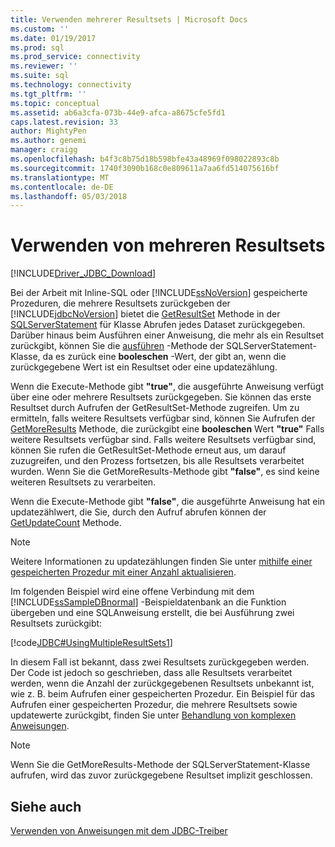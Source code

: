 ```yaml
---
title: Verwenden mehrerer Resultsets | Microsoft Docs
ms.custom: ''
ms.date: 01/19/2017
ms.prod: sql
ms.prod_service: connectivity
ms.reviewer: ''
ms.suite: sql
ms.technology: connectivity
ms.tgt_pltfrm: ''
ms.topic: conceptual
ms.assetid: ab6a3cfa-073b-44e9-afca-a8675cfe5fd1
caps.latest.revision: 33
author: MightyPen
ms.author: genemi
manager: craigg
ms.openlocfilehash: b4f3c8b75d18b598bfe43a48969f098022893c8b
ms.sourcegitcommit: 1740f3090b168c0e809611a7aa6fd514075616bf
ms.translationtype: MT
ms.contentlocale: de-DE
ms.lasthandoff: 05/03/2018
---
```

# <a name="using-multiple-result-sets"></a>Verwenden von mehreren Resultsets
[!INCLUDE[Driver_JDBC_Download](../../includes/driver_jdbc_download.md)]

  Bei der Arbeit mit Inline-SQL oder [!INCLUDE[ssNoVersion](../../includes/ssnoversion_md.md)] gespeicherte Prozeduren, die mehrere Resultsets zurückgeben der [!INCLUDE[jdbcNoVersion](../../includes/jdbcnoversion_md.md)] bietet die [GetResultSet](../../connect/jdbc/reference/getresultset-method-sqlserverstatement.md) Methode in der [SQLServerStatement](../../connect/jdbc/reference/sqlserverstatement-class.md) für Klasse Abrufen jedes Dataset zurückgegeben. Darüber hinaus beim Ausführen einer Anweisung, die mehr als ein Resultset zurückgibt, können Sie die [ausführen](../../connect/jdbc/reference/execute-method-sqlserverstatement.md) -Methode der SQLServerStatement-Klasse, da es zurück eine **booleschen** -Wert, der gibt an, wenn die zurückgegebene Wert ist ein Resultset oder eine updatezählung.  
  
 Wenn die Execute-Methode gibt **"true"**, die ausgeführte Anweisung verfügt über eine oder mehrere Resultsets zurückgegeben. Sie können das erste Resultset durch Aufrufen der GetResultSet-Methode zugreifen. Um zu ermitteln, falls weitere Resultsets verfügbar sind, können Sie Aufrufen der [GetMoreResults](../../connect/jdbc/reference/getmoreresults-method-sqlserverstatement.md) Methode, die zurückgibt eine **booleschen** Wert **"true"** Falls weitere Resultsets verfügbar sind. Falls weitere Resultsets verfügbar sind, können Sie rufen die GetResultSet-Methode erneut aus, um darauf zuzugreifen, und den Prozess fortsetzen, bis alle Resultsets verarbeitet wurden. Wenn Sie die GetMoreResults-Methode gibt **"false"**, es sind keine weiteren Resultsets zu verarbeiten.  
  
 Wenn die Execute-Methode gibt **"false"**, die ausgeführte Anweisung hat ein updatezählwert, die Sie, durch den Aufruf abrufen können der [GetUpdateCount](../../connect/jdbc/reference/getupdatecount-method-sqlserverstatement.md) Methode.  
  
> [!NOTE]  
>  Weitere Informationen zu updatezählungen finden Sie unter [mithilfe einer gespeicherten Prozedur mit einer Anzahl aktualisieren](../../connect/jdbc/using-a-stored-procedure-with-an-update-count.md).  
  
 Im folgenden Beispiel wird eine offene Verbindung mit dem [!INCLUDE[ssSampleDBnormal](../../includes/sssampledbnormal_md.md)] -Beispieldatenbank an die Funktion übergeben und eine SQL­Anweisung erstellt, die bei Ausführung zwei Resultsets zurückgibt:  
  
 [!code[JDBC#UsingMultipleResultSets1](../../connect/jdbc/codesnippet/Java/using-multiple-result-sets_1.java)]  
  
 In diesem Fall ist bekannt, dass zwei Resultsets zurückgegeben werden. Der Code ist jedoch so geschrieben, dass alle Resultsets verarbeitet werden, wenn die Anzahl der zurückgegebenen Resultsets unbekannt ist, wie z. B. beim Aufrufen einer gespeicherten Prozedur. Ein Beispiel für das Aufrufen einer gespeicherten Prozedur, die mehrere Resultsets sowie updatewerte zurückgibt, finden Sie unter [Behandlung von komplexen Anweisungen](../../connect/jdbc/handling-complex-statements.md).  
  
> [!NOTE]  
>  Wenn Sie die GetMoreResults-Methode der SQLServerStatement-Klasse aufrufen, wird das zuvor zurückgegebene Resultset implizit geschlossen.  
  
## <a name="see-also"></a>Siehe auch  
 [Verwenden von Anweisungen mit dem JDBC-Treiber](../../connect/jdbc/using-statements-with-the-jdbc-driver.md)  
  
  
